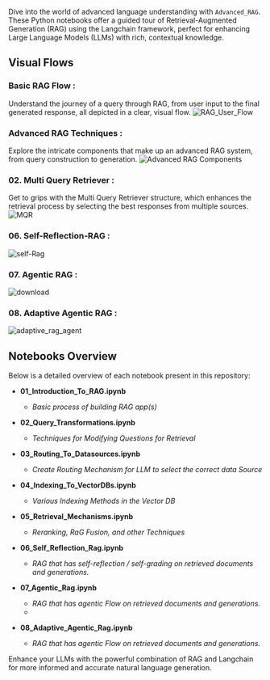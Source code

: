 Dive into the world of advanced language understanding with `Advanced_RAG`. These Python notebooks offer a guided tour of Retrieval-Augmented Generation (RAG) using the Langchain framework, perfect for enhancing Large Language Models (LLMs) with rich, contextual knowledge.

## Visual Flows
### Basic RAG Flow :
Understand the journey of a query through RAG, from user input to the final generated response, all depicted in a clear, visual flow.
![RAG_User_Flow](https://github.com/NisaarAgharia/RAG_From_Scratch/assets/22457544/dc390fc3-5c41-4c8e-b16e-268606a8f4ed)

### Advanced RAG Techniques :
Explore the intricate components that make up an advanced RAG system, from query construction to generation.
![Advanced RAG Components](https://github.com/NisaarAgharia/RAG_From_Scratch/assets/22457544/281e8c66-a33f-485f-ad75-e8d450ccba98)

### 02. Multi Query Retriever :
Get to grips with the Multi Query Retriever structure, which enhances the retrieval process by selecting the best responses from multiple sources.
![MQR](https://github.com/NisaarAgharia/RAG_From_Scratch/assets/22457544/5c0db3f0-59e4-4278-af6f-4120a3bb5637)

### 06. Self-Reflection-RAG :
![self-Rag](https://github.com/NisaarAgharia/Advanced_RAG/assets/22457544/2e58751b-c986-4137-8f85-9294301c3f79)

### 07. Agentic RAG :
![download](https://github.com/NisaarAgharia/Advanced_RAG/assets/22457544/4258e17e-7dfa-48da-a5b5-753b3de5d1bc)

### 08. Adaptive Agentic RAG :
![adaptive_rag_agent](https://github.com/NisaarAgharia/Advanced_RAG/assets/22457544/283a734d-bd00-4431-8982-fc5e6ce8f15c)


## Notebooks Overview
Below is a detailed overview of each notebook present in this repository:

- **01_Introduction_To_RAG.ipynb**
  - _Basic process of building RAG app(s)_

- **02_Query_Transformations.ipynb**
  - _Techniques for Modifying Questions for Retrieval_

- **03_Routing_To_Datasources.ipynb**
  - _Create Routing Mechanism for LLM to select the correct data Source_

- **04_Indexing_To_VectorDBs.ipynb**
  - _Various Indexing Methods in the Vector DB_

- **05_Retrieval_Mechanisms.ipynb**
  - _Reranking, RaG Fusion, and other Techniques_
 
- **06_Self_Reflection_Rag.ipynb**
  - _RAG that has self-reflection / self-grading on retrieved documents and generations._
    
- **07_Agentic_Rag.ipynb**
  - _RAG that has agentic Flow on retrieved documents and generations._
  - 
- **08_Adaptive_Agentic_Rag.ipynb**
  - _RAG that has agentic Flow on retrieved documents and generations._


Enhance your LLMs with the powerful combination of RAG and Langchain for more informed and accurate natural language generation.
